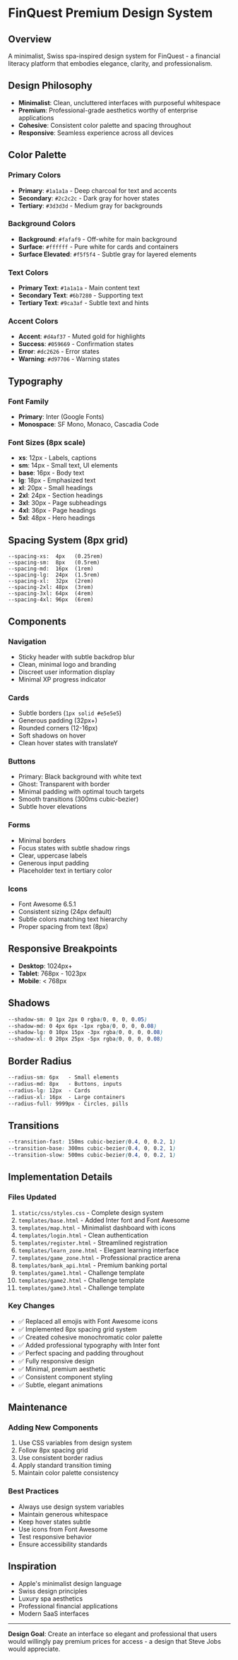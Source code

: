 # FinQuest Premium Design System

## Overview
A minimalist, Swiss spa-inspired design system for FinQuest - a financial literacy platform that embodies elegance, clarity, and professionalism.

## Design Philosophy
- **Minimalist**: Clean, uncluttered interfaces with purposeful whitespace
- **Premium**: Professional-grade aesthetics worthy of enterprise applications
- **Cohesive**: Consistent color palette and spacing throughout
- **Responsive**: Seamless experience across all devices

## Color Palette

### Primary Colors
- **Primary**: `#1a1a1a` - Deep charcoal for text and accents
- **Secondary**: `#2c2c2c` - Dark gray for hover states
- **Tertiary**: `#3d3d3d` - Medium gray for backgrounds

### Background Colors
- **Background**: `#fafaf9` - Off-white for main background
- **Surface**: `#ffffff` - Pure white for cards and containers
- **Surface Elevated**: `#f5f5f4` - Subtle gray for layered elements

### Text Colors
- **Primary Text**: `#1a1a1a` - Main content text
- **Secondary Text**: `#6b7280` - Supporting text
- **Tertiary Text**: `#9ca3af` - Subtle text and hints

### Accent Colors
- **Accent**: `#d4af37` - Muted gold for highlights
- **Success**: `#059669` - Confirmation states
- **Error**: `#dc2626` - Error states
- **Warning**: `#d97706` - Warning states

## Typography

### Font Family
- **Primary**: Inter (Google Fonts)
- **Monospace**: SF Mono, Monaco, Cascadia Code

### Font Sizes (8px scale)
- **xs**: 12px - Labels, captions
- **sm**: 14px - Small text, UI elements
- **base**: 16px - Body text
- **lg**: 18px - Emphasized text
- **xl**: 20px - Small headings
- **2xl**: 24px - Section headings
- **3xl**: 30px - Page subheadings
- **4xl**: 36px - Page headings
- **5xl**: 48px - Hero headings

## Spacing System (8px grid)

```
--spacing-xs:  4px   (0.25rem)
--spacing-sm:  8px   (0.5rem)
--spacing-md:  16px  (1rem)
--spacing-lg:  24px  (1.5rem)
--spacing-xl:  32px  (2rem)
--spacing-2xl: 48px  (3rem)
--spacing-3xl: 64px  (4rem)
--spacing-4xl: 96px  (6rem)
```

## Components

### Navigation
- Sticky header with subtle backdrop blur
- Clean, minimal logo and branding
- Discreet user information display
- Minimal XP progress indicator

### Cards
- Subtle borders (`1px solid #e5e5e5`)
- Generous padding (32px+)
- Rounded corners (12-16px)
- Soft shadows on hover
- Clean hover states with translateY

### Buttons
- Primary: Black background with white text
- Ghost: Transparent with border
- Minimal padding with optimal touch targets
- Smooth transitions (300ms cubic-bezier)
- Subtle hover elevations

### Forms
- Minimal borders
- Focus states with subtle shadow rings
- Clear, uppercase labels
- Generous input padding
- Placeholder text in tertiary color

### Icons
- Font Awesome 6.5.1
- Consistent sizing (24px default)
- Subtle colors matching text hierarchy
- Proper spacing from text (8px)

## Responsive Breakpoints

- **Desktop**: 1024px+
- **Tablet**: 768px - 1023px
- **Mobile**: < 768px

## Shadows

```css
--shadow-sm: 0 1px 2px 0 rgba(0, 0, 0, 0.05)
--shadow-md: 0 4px 6px -1px rgba(0, 0, 0, 0.08)
--shadow-lg: 0 10px 15px -3px rgba(0, 0, 0, 0.08)
--shadow-xl: 0 20px 25px -5px rgba(0, 0, 0, 0.08)
```

## Border Radius

```css
--radius-sm: 6px   - Small elements
--radius-md: 8px   - Buttons, inputs
--radius-lg: 12px  - Cards
--radius-xl: 16px  - Large containers
--radius-full: 9999px - Circles, pills
```

## Transitions

```css
--transition-fast: 150ms cubic-bezier(0.4, 0, 0.2, 1)
--transition-base: 300ms cubic-bezier(0.4, 0, 0.2, 1)
--transition-slow: 500ms cubic-bezier(0.4, 0, 0.2, 1)
```

## Implementation Details

### Files Updated
1. `static/css/styles.css` - Complete design system
2. `templates/base.html` - Added Inter font and Font Awesome
3. `templates/map.html` - Minimalist dashboard with icons
4. `templates/login.html` - Clean authentication
5. `templates/register.html` - Streamlined registration
6. `templates/learn_zone.html` - Elegant learning interface
7. `templates/game_zone.html` - Professional practice arena
8. `templates/bank_api.html` - Premium banking portal
9. `templates/game1.html` - Challenge template
10. `templates/game2.html` - Challenge template
11. `templates/game3.html` - Challenge template

### Key Changes
- ✅ Replaced all emojis with Font Awesome icons
- ✅ Implemented 8px spacing grid system
- ✅ Created cohesive monochromatic color palette
- ✅ Added professional typography with Inter font
- ✅ Perfect spacing and padding throughout
- ✅ Fully responsive design
- ✅ Minimal, premium aesthetic
- ✅ Consistent component styling
- ✅ Subtle, elegant animations

## Maintenance

### Adding New Components
1. Use CSS variables from design system
2. Follow 8px spacing grid
3. Use consistent border radius
4. Apply standard transition timing
5. Maintain color palette consistency

### Best Practices
- Always use design system variables
- Maintain generous whitespace
- Keep hover states subtle
- Use icons from Font Awesome
- Test responsive behavior
- Ensure accessibility standards

## Inspiration
- Apple's minimalist design language
- Swiss design principles
- Luxury spa aesthetics
- Professional financial applications
- Modern SaaS interfaces

---

**Design Goal**: Create an interface so elegant and professional that users would willingly pay premium prices for access - a design that Steve Jobs would appreciate.

